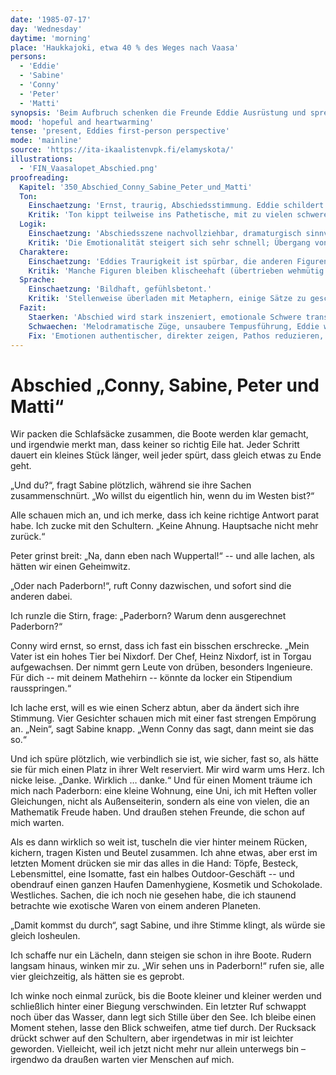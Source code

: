```yaml
---
date: '1985-07-17'
day: 'Wednesday'
daytime: 'morning'
place: 'Haukkajoki, etwa 40 % des Weges nach Vaasa'
persons:
  - 'Eddie'
  - 'Sabine'
  - 'Conny'
  - 'Peter'
  - 'Matti'
synopsis: 'Beim Aufbruch schenken die Freunde Eddie Ausrüstung und sprechen ihr Mut zu, mit einem Ziel im Westen: Paderborn.'
mood: 'hopeful and heartwarming'
tense: 'present, Eddies first-person perspective'
mode: 'mainline'
source: 'https://ita-ikaalistenvpk.fi/elamyskota/'
illustrations:
  - 'FIN_Vaasalopet_Abschied.png'
proofreading:
  Kapitel: '350_Abschied_Conny_Sabine_Peter_und_Matti'
  Ton:
    Einschaetzung: 'Ernst, traurig, Abschiedsstimmung. Eddie schildert mit Respekt und Nachdenklichkeit.'
    Kritik: 'Ton kippt teilweise ins Pathetische, mit zu vielen schweren Bildern. Gefahr, dass es melodramatisch wirkt.'
  Logik:
    Einschaetzung: 'Abschiedsszene nachvollziehbar, dramaturgisch sinnvoll.'
    Kritik: 'Die Emotionalität steigert sich sehr schnell; Übergang von locker zu schwer wirkt abrupt.'
  Charaktere:
    Einschaetzung: 'Eddies Traurigkeit ist spürbar, die anderen Figuren haben erkennbaren Abschiedscharakter.'
    Kritik: 'Manche Figuren bleiben klischeehaft (übertrieben wehmütig oder heroisch). Eddie wirkt eher beobachtend als selbst tief betroffen.'
  Sprache:
    Einschaetzung: 'Bildhaft, gefühlsbetont.'
    Kritik: 'Stellenweise überladen mit Metaphern, einige Sätze zu geschraubt. Tempuswechsel zwischen Präsens und Präteritum unsauber.'
  Fazit:
    Staerken: 'Abschied wird stark inszeniert, emotionale Schwere transportiert sich.'
    Schwaechen: 'Melodramatische Züge, unsaubere Tempusführung, Eddie wirkt distanziert.'
    Fix: 'Emotionen authentischer, direkter zeigen, Pathos reduzieren, Tempus durchgehend klar halten.'
---
```


# Abschied „Conny, Sabine, Peter und Matti“

Wir packen die Schlafsäcke zusammen, die Boote werden klar gemacht, und
irgendwie merkt man, dass keiner so richtig Eile hat. Jeder Schritt dauert ein
kleines Stück länger, weil jeder spürt, dass gleich etwas zu Ende geht.

„Und du?“, fragt Sabine plötzlich, während sie ihre Sachen zusammenschnürt. „Wo
willst du eigentlich hin, wenn du im Westen bist?“

Alle schauen mich an, und ich merke, dass ich keine richtige Antwort parat habe.
Ich zucke mit den Schultern. „Keine Ahnung. Hauptsache nicht mehr zurück.“

Peter grinst breit: „Na, dann eben nach Wuppertal!“ -- und alle lachen, als
hätten wir einen Geheimwitz.

„Oder nach Paderborn!“, ruft Conny dazwischen, und sofort sind die anderen
dabei.

Ich runzle die Stirn, frage: „Paderborn? Warum denn ausgerechnet Paderborn?“

Conny wird ernst, so ernst, dass ich fast ein bisschen erschrecke. „Mein Vater
ist ein hohes Tier bei Nixdorf. Der Chef, Heinz Nixdorf, ist in Torgau
aufgewachsen. Der nimmt gern Leute von drüben, besonders Ingenieure. Für dich --
mit deinem Mathehirn -- könnte da locker ein Stipendium rausspringen.“

Ich lache erst, will es wie einen Scherz abtun, aber da ändert sich ihre
Stimmung. Vier Gesichter schauen mich mit einer fast strengen Empörung an.
„Nein“, sagt Sabine knapp. „Wenn Conny das sagt, dann meint sie das so.“

Und ich spüre plötzlich, wie verbindlich sie ist, wie sicher, fast so, als hätte
sie für mich einen Platz in ihrer Welt reserviert. Mir wird warm ums Herz. Ich
nicke leise. „Danke. Wirklich … danke.“ Und für einen Moment träume ich mich
nach Paderborn: eine kleine Wohnung, eine Uni, ich mit Heften voller
Gleichungen, nicht als Außenseiterin, sondern als eine von vielen, die an
Mathematik Freude haben. Und draußen stehen Freunde, die schon auf mich warten.

Als es dann wirklich so weit ist, tuscheln die vier hinter meinem Rücken,
kichern, tragen Kisten und Beutel zusammen. Ich ahne etwas, aber erst im letzten
Moment drücken sie mir das alles in die Hand: Töpfe, Besteck, Lebensmittel, eine
Isomatte, fast ein halbes Outdoor-Geschäft -- und obendrauf einen ganzen Haufen
Damenhygiene, Kosmetik und Schokolade. Westliches. Sachen, die ich noch nie
gesehen habe, die ich staunend betrachte wie exotische Waren von einem anderen
Planeten.

„Damit kommst du durch“, sagt Sabine, und ihre Stimme klingt, als würde sie
gleich losheulen.

Ich schaffe nur ein Lächeln, dann steigen sie schon in ihre Boote. Rudern
langsam hinaus, winken mir zu. „Wir sehen uns in Paderborn!“ rufen sie, alle
vier gleichzeitig, als hätten sie es geprobt.

Ich winke noch einmal zurück, bis die Boote kleiner und kleiner werden und
schließlich hinter einer Biegung verschwinden. Ein letzter Ruf schwappt noch
über das Wasser, dann legt sich Stille über den See. Ich bleibe einen Moment
stehen, lasse den Blick schweifen, atme tief durch. Der Rucksack drückt schwer
auf den Schultern, aber irgendetwas in mir ist leichter geworden. Vielleicht,
weil ich jetzt nicht mehr nur allein unterwegs bin – irgendwo da draußen warten
vier Menschen auf mich.
